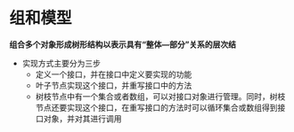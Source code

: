 # 组和模型
**组合多个对象形成树形结构以表示具有“整体—部分”关系的层次结**

- 实现方式主要分为三步
    - 定义一个接口，并在接口中定义要实现的功能
    - 叶子节点实现这个接口，并重写接口中的方法
    - 树枝节点中有一个集合或者数组，可以对接口对象进行管理。同时，树枝节点还要实现这个接口，在重写接口的方法时可以循环集合或数组得到接口对象，并对其进行调用